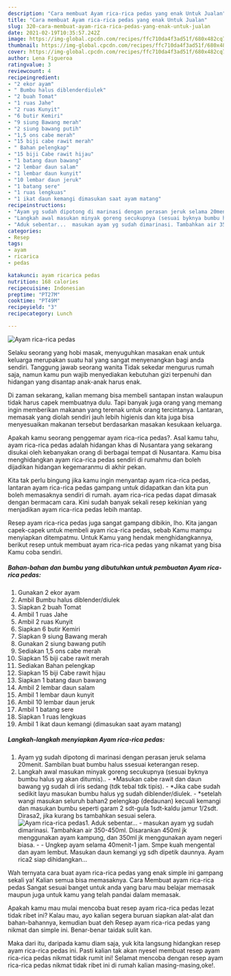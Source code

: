 ```yaml
---
description: "Cara membuat Ayam rica-rica pedas yang enak Untuk Jualan"
title: "Cara membuat Ayam rica-rica pedas yang enak Untuk Jualan"
slug: 320-cara-membuat-ayam-rica-rica-pedas-yang-enak-untuk-jualan
date: 2021-02-19T10:35:57.242Z
image: https://img-global.cpcdn.com/recipes/ffc710da4f3ad51f/680x482cq70/ayam-rica-rica-pedas-foto-resep-utama.jpg
thumbnail: https://img-global.cpcdn.com/recipes/ffc710da4f3ad51f/680x482cq70/ayam-rica-rica-pedas-foto-resep-utama.jpg
cover: https://img-global.cpcdn.com/recipes/ffc710da4f3ad51f/680x482cq70/ayam-rica-rica-pedas-foto-resep-utama.jpg
author: Lena Figueroa
ratingvalue: 3
reviewcount: 4
recipeingredient:
- "2 ekor ayam"
- " Bumbu halus diblenderdiulek"
- "2 buah Tomat"
- "1 ruas Jahe"
- "2 ruas Kunyit"
- "6 butir Kemiri"
- "9 siung Bawang merah"
- "2 siung bawang putih"
- "1,5 ons cabe merah"
- "15 biji cabe rawit merah"
- " Bahan pelengkap"
- "15 biji Cabe rawit hijau"
- "1 batang daun bawang"
- "2 lembar daun salam"
- "1 lembar daun kunyit"
- "10 lembar daun jeruk"
- "1 batang sere"
- "1 ruas lengkuas"
- "1 ikat daun kemangi dimasukan saat ayam matang"
recipeinstructions:
- "Ayam yg sudah dipotong di marinasi dengan perasan jeruk selama 20menit. Sambilan buat bumbu halus ssesuai keterangan resep."
- "Langkah awal masukan minyak goreng secukupnya (sesuai byknya bumbu halus yg akan ditumis).. *Masukan cabe rawit dan daun bawang yg sudah di iris sedang (tdk tebal tdk tipis).  *Jika cabe sudah sedikit layu masukan bumbu halus yg sudah diblender/diulek. *setelah wangi masukan seluruh bahan2 pelengkap (dedaunan) kecuali kemangi dan masukan bumbu seperti garam 2 sdt-gula 1sdt-kaldu jamur 1/2sdt. Dirasa2, jika kurang bs tambahkan sesuai selera."
- "Aduk sebentar...  masukan ayam yg sudah dimarinasi. Tambahkan air 350-450ml. Disarankan 450ml jk menggunakan ayam kampung, dan 350ml jk menggunakan ayam negeri biasa.   Ungkep ayam selama 40menit-1 jam. Smpe kuah mengental dan ayam lembut. Masukan daun kemangi yg sdh dipetik daunnya. Ayam rica2 siap dihidangkan..."
categories:
- Resep
tags:
- ayam
- ricarica
- pedas

katakunci: ayam ricarica pedas 
nutrition: 168 calories
recipecuisine: Indonesian
preptime: "PT27M"
cooktime: "PT49M"
recipeyield: "3"
recipecategory: Lunch

---
```



![Ayam rica-rica pedas](https://img-global.cpcdn.com/recipes/ffc710da4f3ad51f/680x482cq70/ayam-rica-rica-pedas-foto-resep-utama.jpg)

Selaku seorang yang hobi masak, menyuguhkan masakan enak untuk keluarga merupakan suatu hal yang sangat menyenangkan bagi anda sendiri. Tanggung jawab seorang  wanita Tidak sekedar mengurus rumah saja, namun kamu pun wajib menyediakan kebutuhan gizi terpenuhi dan hidangan yang disantap anak-anak harus enak.

Di zaman  sekarang, kalian memang bisa membeli santapan instan walaupun tidak harus capek membuatnya dulu. Tapi banyak juga orang yang memang ingin memberikan makanan yang terenak untuk orang tercintanya. Lantaran, memasak yang diolah sendiri jauh lebih higienis dan kita juga bisa menyesuaikan makanan tersebut berdasarkan masakan kesukaan keluarga. 



Apakah kamu seorang penggemar ayam rica-rica pedas?. Asal kamu tahu, ayam rica-rica pedas adalah hidangan khas di Nusantara yang sekarang disukai oleh kebanyakan orang di berbagai tempat di Nusantara. Kamu bisa menghidangkan ayam rica-rica pedas sendiri di rumahmu dan boleh dijadikan hidangan kegemaranmu di akhir pekan.

Kita tak perlu bingung jika kamu ingin menyantap ayam rica-rica pedas, lantaran ayam rica-rica pedas gampang untuk didapatkan dan kita pun boleh memasaknya sendiri di rumah. ayam rica-rica pedas dapat dimasak dengan bermacam cara. Kini sudah banyak sekali resep kekinian yang menjadikan ayam rica-rica pedas lebih mantap.

Resep ayam rica-rica pedas juga sangat gampang dibikin, lho. Kita jangan capek-capek untuk membeli ayam rica-rica pedas, sebab Kamu mampu menyiapkan ditempatmu. Untuk Kamu yang hendak menghidangkannya, berikut resep untuk membuat ayam rica-rica pedas yang nikamat yang bisa Kamu coba sendiri.

<!--inarticleads1-->

##### Bahan-bahan dan bumbu yang dibutuhkan untuk pembuatan Ayam rica-rica pedas:

1. Gunakan 2 ekor ayam
1. Ambil  Bumbu halus diblender/diulek
1. Siapkan 2 buah Tomat
1. Ambil 1 ruas Jahe
1. Ambil 2 ruas Kunyit
1. Siapkan 6 butir Kemiri
1. Siapkan 9 siung Bawang merah
1. Gunakan 2 siung bawang putih
1. Sediakan 1,5 ons cabe merah
1. Siapkan 15 biji cabe rawit merah
1. Sediakan  Bahan pelengkap
1. Siapkan 15 biji Cabe rawit hijau
1. Siapkan 1 batang daun bawang
1. Ambil 2 lembar daun salam
1. Ambil 1 lembar daun kunyit
1. Ambil 10 lembar daun jeruk
1. Ambil 1 batang sere
1. Siapkan 1 ruas lengkuas
1. Ambil 1 ikat daun kemangi (dimasukan saat ayam matang)




<!--inarticleads2-->

##### Langkah-langkah menyiapkan Ayam rica-rica pedas:

1. Ayam yg sudah dipotong di marinasi dengan perasan jeruk selama 20menit. Sambilan buat bumbu halus ssesuai keterangan resep.
1. Langkah awal masukan minyak goreng secukupnya (sesuai byknya bumbu halus yg akan ditumis).. - *Masukan cabe rawit dan daun bawang yg sudah di iris sedang (tdk tebal tdk tipis).  - *Jika cabe sudah sedikit layu masukan bumbu halus yg sudah diblender/diulek. - *setelah wangi masukan seluruh bahan2 pelengkap (dedaunan) kecuali kemangi dan masukan bumbu seperti garam 2 sdt-gula 1sdt-kaldu jamur 1/2sdt. Dirasa2, jika kurang bs tambahkan sesuai selera.
<img src="//assets-global.cpcdn.com/assets/icons/button_play-2c75c40dde080a61004c1f40b05d8f140eaff45d7e9e6481dc71c63d2e7c4909.png" alt="Ayam rica-rica pedas">1. Aduk sebentar...  - masukan ayam yg sudah dimarinasi. Tambahkan air 350-450ml. Disarankan 450ml jk menggunakan ayam kampung, dan 350ml jk menggunakan ayam negeri biasa.  -  - Ungkep ayam selama 40menit-1 jam. Smpe kuah mengental dan ayam lembut. Masukan daun kemangi yg sdh dipetik daunnya. Ayam rica2 siap dihidangkan...




Wah ternyata cara buat ayam rica-rica pedas yang enak simple ini gampang sekali ya! Kalian semua bisa memasaknya. Cara Membuat ayam rica-rica pedas Sangat sesuai banget untuk anda yang baru mau belajar memasak maupun juga untuk kamu yang telah pandai dalam memasak.

Apakah kamu mau mulai mencoba buat resep ayam rica-rica pedas lezat tidak ribet ini? Kalau mau, ayo kalian segera buruan siapkan alat-alat dan bahan-bahannya, kemudian buat deh Resep ayam rica-rica pedas yang nikmat dan simple ini. Benar-benar taidak sulit kan. 

Maka dari itu, daripada kamu diam saja, yuk kita langsung hidangkan resep ayam rica-rica pedas ini. Pasti kalian tak akan nyesel membuat resep ayam rica-rica pedas nikmat tidak rumit ini! Selamat mencoba dengan resep ayam rica-rica pedas nikmat tidak ribet ini di rumah kalian masing-masing,oke!.

